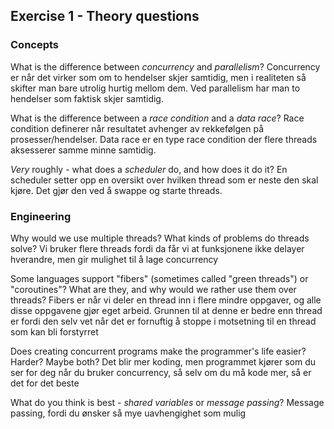 Exercise 1 - Theory questions
-----------------------------

### Concepts

What is the difference between *concurrency* and *parallelism*?
Concurrency er når det virker som om to hendelser skjer samtidig, men i realiteten så 
skifter man bare utrolig hurtig mellom dem. Ved parallelism har man to hendelser som faktisk skjer samtidig. 

What is the difference between a *race condition* and a *data race*? 
Race condition definerer når resultatet avhenger av rekkefølgen på prosesser/hendelser. Data race er en type race condition der flere threads aksesserer samme minne samtidig.
 
*Very* roughly - what does a *scheduler* do, and how does it do it?
En scheduler setter opp en oversikt over hvilken thread som er neste den skal kjøre. Det gjør den ved å swappe og starte threads.


### Engineering

Why would we use multiple threads? What kinds of problems do threads solve?
Vi bruker flere threads fordi da får vi at funksjonene ikke delayer hverandre, men gir mulighet til å lage concurrency

Some languages support "fibers" (sometimes called "green threads") or "coroutines"? What are they, and why would we rather use them over threads?
Fibers er når vi deler en thread inn i flere mindre oppgaver, og alle disse oppgavene gjør eget arbeid. Grunnen til at denne er bedre enn thread er fordi den selv vet når det er fornuftig å stoppe i motsetning til en thread som kan bli forstyrret

Does creating concurrent programs make the programmer's life easier? Harder? Maybe both?
Det blir mer koding, men programmet kjører som du ser for deg når du bruker concurrency, så selv om du må kode mer, så er det for det beste

What do you think is best - *shared variables* or *message passing*?
Message passing, fordi du ønsker så mye uavhengighet som mulig


